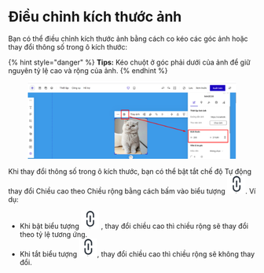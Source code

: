# Điều chỉnh kích thước ảnh

Bạn có thể điều chỉnh kích thước ảnh bằng cách co kéo các góc ảnh hoặc thay đổi thông số trong ô kích thước:

{% hint style="danger" %}
**Tips:** Kéo chuột ở góc phải dưới của ảnh để giữ nguyên tỷ lệ cao và rộng của ảnh.
{% endhint %}

<figure><img src="../../../.gitbook/assets/kích thước ảnh.png" alt=""><figcaption></figcaption></figure>

Khi thay đổi thông số trong ô kích thước, bạn có thể bật tắt chế độ Tự động thay đổi Chiều cao theo Chiều rộng bằng cách bấm vào biểu tượng  <img src="../../../.gitbook/assets/image (943).png" alt="" data-size="line">. Ví dụ:

* Khi bật biểu tượng <img src="../../../.gitbook/assets/image (995).png" alt="" data-size="line"> , thay đổi chiều cao thì chiều rộng sẽ thay đổi theo tỷ lệ tương ứng.
* Khi tắt biểu tượng <img src="../../../.gitbook/assets/image (941).png" alt="" data-size="line">, thay đổi chiều cao thì chiều rộng sẽ không thay đổi.
